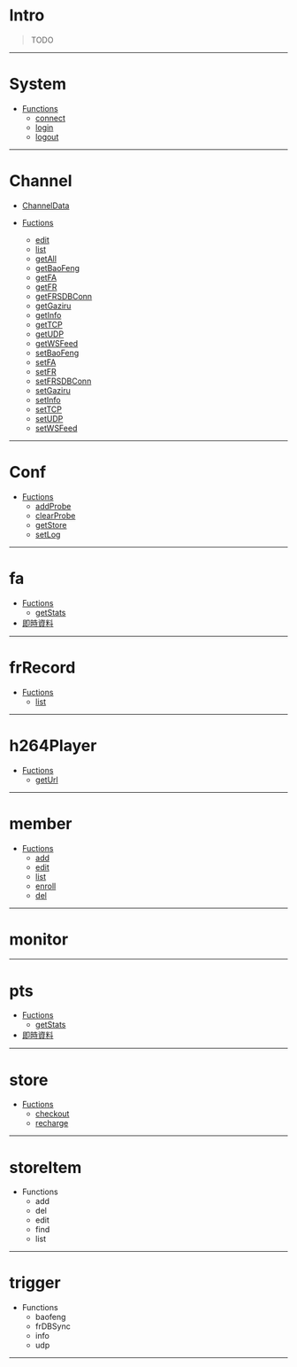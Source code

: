 
# Intro

> TODO

---

# System

- [Functions](https://github.com/Org08/sdb-nexus/blob/master/docs/API/SrAPI/System.md)
  - [connect](https://github.com/Org08/sdb-nexus/blob/master/docs/API/SrAPI/System.md#connect)
  - [login](https://github.com/Org08/sdb-nexus/blob/master/docs/API/SrAPI/System.md#login)
  - [logout](https://github.com/Org08/sdb-nexus/blob/master/docs/API/SrAPI/System.md#logout)

---

# Channel

- [ChannelData](https://github.com/Org08/sdb-nexus/blob/master/docs/API/SrAPI/ChannelData.md)

- [Fuctions](https://github.com/Org08/sdb-nexus/blob/master/docs/API/SrAPI/Channel.md)
  - [edit](https://github.com/Org08/sdb-nexus/blob/master/docs/API/SrAPI/Channel.md#edit)
  - [list](https://github.com/Org08/sdb-nexus/blob/master/docs/API/SrAPI/Channel.md#list)
  - [getAll](https://github.com/Org08/sdb-nexus/blob/master/docs/API/SrAPI/Channel.md#getAll)
  - [getBaoFeng](https://github.com/Org08/sdb-nexus/blob/master/docs/API/SrAPI/Channel.md#getBaoFeng)
  - [getFA](https://github.com/Org08/sdb-nexus/blob/master/docs/API/SrAPI/Channel.md#getFA)
  - [getFR](https://github.com/Org08/sdb-nexus/blob/master/docs/API/SrAPI/Channel.md#getFR)
  - [getFRSDBConn](https://github.com/Org08/sdb-nexus/blob/master/docs/API/SrAPI/Channel.md#getFRSDBConn)
  - [getGaziru](https://github.com/Org08/sdb-nexus/blob/master/docs/API/SrAPI/Channel.md#getGaziru)
  - [getInfo](https://github.com/Org08/sdb-nexus/blob/master/docs/API/SrAPI/Channel.md#getInfo)
  - [getTCP](https://github.com/Org08/sdb-nexus/blob/master/docs/API/SrAPI/Channel.md#getTCP)
  - [getUDP](https://github.com/Org08/sdb-nexus/blob/master/docs/API/SrAPI/Channel.md#getUDP)
  - [getWSFeed](https://github.com/Org08/sdb-nexus/blob/master/docs/API/SrAPI/Channel.md#getWSFeed)
  - [setBaoFeng](https://github.com/Org08/sdb-nexus/blob/master/docs/API/SrAPI/Channel.md#setBaoFeng)
  - [setFA](https://github.com/Org08/sdb-nexus/blob/master/docs/API/SrAPI/Channel.md#setFA)
  - [setFR](https://github.com/Org08/sdb-nexus/blob/master/docs/API/SrAPI/Channel.md#setFR)
  - [setFRSDBConn](https://github.com/Org08/sdb-nexus/blob/master/docs/API/SrAPI/Channel.md#setFRSDBConn)
  - [setGaziru](https://github.com/Org08/sdb-nexus/blob/master/docs/API/SrAPI/Channel.md#setGaziru)
  - [setInfo](https://github.com/Org08/sdb-nexus/blob/master/docs/API/SrAPI/Channel.md#setInfo)
  - [setTCP](https://github.com/Org08/sdb-nexus/blob/master/docs/API/SrAPI/Channel.md#setTCP)
  - [setUDP](https://github.com/Org08/sdb-nexus/blob/master/docs/API/SrAPI/Channel.md#setUDP)
  - [setWSFeed](https://github.com/Org08/sdb-nexus/blob/master/docs/API/SrAPI/Channel.md#setWSFeed)

---

# Conf

- [Fuctions](https://github.com/Org08/sdb-nexus/blob/master/docs/API/SrAPI/Conf.md)
  - [addProbe](https://github.com/Org08/sdb-nexus/blob/master/docs/API/SrAPI/Conf.md#addProbe)
  - [clearProbe](https://github.com/Org08/sdb-nexus/blob/master/docs/API/SrAPI/Conf.md#clearProbe)
  - [getStore](https://github.com/Org08/sdb-nexus/blob/master/docs/API/SrAPI/Conf.md#getStore)
  - [setLog](https://github.com/Org08/sdb-nexus/blob/master/docs/API/SrAPI/Conf.md#setLog)

---

# fa

- [Fuctions](https://github.com/Org08/sdb-nexus/blob/master/docs/API/SrAPI/FA.md)
  - [getStats](https://github.com/Org08/sdb-nexus/blob/master/docs/API/SrAPI/FA.md#getStats)
- [即時資料](https://github.com/Org08/sdb-nexus/blob/master/docs/API/SrAPI/FA.md#%E5%8D%B3%E6%99%82%E8%B3%87%E6%96%99)

---

# frRecord

- [Fuctions](https://github.com/Org08/sdb-nexus/blob/master/docs/API/SrAPI/FRRecord.md)
  - [list](https://github.com/Org08/sdb-nexus/blob/master/docs/API/SrAPI/FRRecord.md#list)

---

# h264Player

- [Fuctions](https://github.com/Org08/sdb-nexus/blob/master/docs/API/SrAPI/H264Player.md)
  - [getUrl](https://github.com/Org08/sdb-nexus/blob/master/docs/API/SrAPI/H264Player.md#getUrl)

---

# member

- [Fuctions](https://github.com/Org08/sdb-nexus/blob/master/docs/API/SrAPI/Member.md)
  - [add](https://github.com/Org08/sdb-nexus/blob/master/docs/API/SrAPI/Member.md#add)
  - [edit](https://github.com/Org08/sdb-nexus/blob/master/docs/API/SrAPI/Member.md#edit)
  - [list](https://github.com/Org08/sdb-nexus/blob/master/docs/API/SrAPI/Member.md#list)
  - [enroll](https://github.com/Org08/sdb-nexus/blob/master/docs/API/SrAPI/Member.md#enroll)
  - [del](https://github.com/Org08/sdb-nexus/blob/master/docs/API/SrAPI/Member.md#del)

---

# monitor



---

# pts

- [Fuctions](https://github.com/Org08/sdb-nexus/blob/master/docs/API/SrAPI/PTS.md)
  - [getStats](https://github.com/Org08/sdb-nexus/blob/master/docs/API/SrAPI/PTS.md#getStats)
- [即時資料](https://github.com/Org08/sdb-nexus/blob/master/docs/API/SrAPI/PTS.md#%E5%8D%B3%E6%99%82%E8%B3%87%E6%96%99)

---

# store

- [Fuctions](https://github.com/Org08/sdb-nexus/blob/master/docs/API/SrAPI/Store.md)
  - [checkout](https://github.com/Org08/sdb-nexus/blob/master/docs/API/SrAPI/Store.md#checkout)
  - [recharge](https://github.com/Org08/sdb-nexus/blob/master/docs/API/SrAPI/Store.md#recharge)

---

# storeItem

- Functions
  - add
  - del
  - edit
  - find
  - list

---

# trigger

- Functions
  - baofeng
  - frDBSync
  - info
  - udp

---
